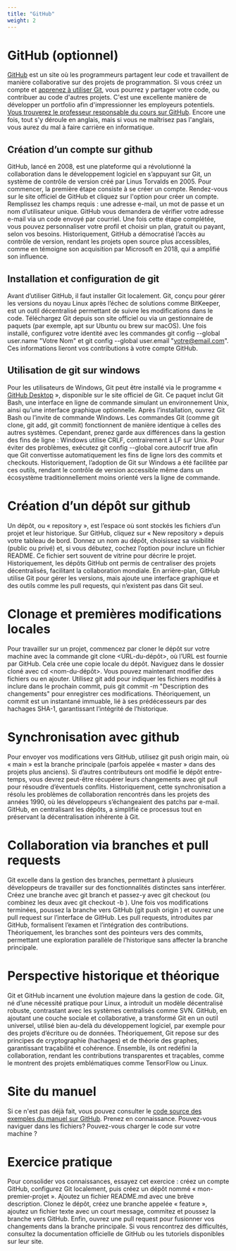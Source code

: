 ```yaml
---
title: "GitHub"
weight: 2
---
```




# GitHub (optionnel)

<a href="https://github.com">GitHub</a> est un site où les programmeurs partagent leur code et travaillent de manière collaborative sur des projets de programmation. Si vous créez un compte et <a href="https://www.youtube.com/watch?v=hPfgekYUKgk">apprenez à utiliser Git</a>, vous pourrez y partager votre code, ou contribuer au code d'autres projets. C'est une excellente manière de développer un portfolio afin d'impressionner les employeurs potentiels. <a href="https://github.com/lemire">Vous  trouverez le professeur responsable du cours sur GitHub</a>. Encore une fois, tout s'y déroule en anglais, mais si vous ne maîtrisez pas l'anglais, vous aurez du mal à faire carrière en informatique.


## Création d’un compte sur github

GitHub, lancé en 2008, est une plateforme qui a révolutionné la collaboration dans le développement logiciel en s’appuyant sur Git, un système de contrôle de version créé par Linus Torvalds en 2005. Pour commencer, la première étape consiste à se créer un compte. Rendez-vous sur le site officiel de GitHub et cliquez sur l'option pour créer un compte. Remplissez les champs requis : une adresse e-mail, un mot de passe et un nom d’utilisateur unique. GitHub vous demandera de vérifier votre adresse e-mail via un code envoyé par courriel. Une fois cette étape complétée, vous pouvez personnaliser votre profil et choisir un plan, gratuit ou payant, selon vos besoins. Historiquement, GitHub a démocratisé l’accès au contrôle de version, rendant les projets open source plus accessibles, comme en témoigne son acquisition par Microsoft en 2018, qui a amplifié son influence.

## Installation et configuration de git

Avant d’utiliser GitHub, il faut installer Git localement. Git, conçu pour gérer les versions du noyau Linux après l’échec de solutions comme BitKeeper, est un outil décentralisé permettant de suivre les modifications dans le code. Téléchargez Git depuis son site officiel ou via un gestionnaire de paquets (par exemple, apt sur Ubuntu ou brew sur macOS). Une fois installé, configurez votre identité avec les commandes git config --global user.name "Votre Nom" et git config --global user.email "votre@email.com". Ces informations lieront vos contributions à votre compte GitHub. 

## Utilisation de git sur windows

Pour les utilisateurs de Windows, Git peut être installé via le programme « [GitHub Desktop](https://desktop.github.com/download/) », disponible sur le site officiel de Git. Ce paquet inclut Git Bash, une interface en ligne de commande simulant un environnement Unix, ainsi qu’une interface graphique optionnelle. Après l’installation, ouvrez Git Bash ou l’invite de commande Windows. Les commandes Git (comme git clone, git add, git commit) fonctionnent de manière identique à celles des autres systèmes. Cependant, prenez garde aux différences dans la gestion des fins de ligne : Windows utilise CRLF, contrairement à LF sur Unix. Pour éviter des problèmes, exécutez git config --global core.autocrlf true afin que Git convertisse automatiquement les fins de ligne lors des commits et checkouts. Historiquement, l’adoption de Git sur Windows a été facilitée par ces outils, rendant le contrôle de version accessible même dans un écosystème traditionnellement moins orienté vers la ligne de commande.

# Création d’un dépôt sur github

Un dépôt, ou « repository », est l’espace où sont stockés les fichiers d’un projet et leur historique. Sur GitHub, cliquez sur « New repository » depuis votre tableau de bord. Donnez un nom au dépôt, choisissez sa visibilité (public ou privé) et, si vous débutez, cochez l’option pour inclure un fichier README. Ce fichier sert souvent de vitrine pour décrire le projet. Historiquement, les dépôts GitHub ont permis de centraliser des projets décentralisés, facilitant la collaboration mondiale. En arrière-plan, GitHub utilise Git pour gérer les versions, mais ajoute une interface graphique et des outils comme les pull requests, qui n’existent pas dans Git seul.

# Clonage et premières modifications locales

Pour travailler sur un projet, commencez par cloner le dépôt sur votre machine avec la commande git clone <URL-du-dépôt>, où l’URL est fournie par GitHub. Cela crée une copie locale du dépôt. Naviguez dans le dossier cloné avec cd <nom-du-dépôt>. Vous pouvez maintenant modifier des fichiers ou en ajouter. Utilisez git add <fichier> pour indiquer les fichiers modifiés à inclure dans le prochain commit, puis git commit -m "Description des changements" pour enregistrer ces modifications. Théoriquement, un commit est un instantané immuable, lié à ses prédécesseurs par des hachages SHA-1, garantissant l’intégrité de l’historique.

# Synchronisation avec github

Pour envoyer vos modifications vers GitHub, utilisez git push origin main, où « main » est la branche principale (parfois appelée « master » dans des projets plus anciens). Si d’autres contributeurs ont modifié le dépôt entre-temps, vous devrez peut-être récupérer leurs changements avec git pull pour résoudre d’éventuels conflits. Historiquement, cette synchronisation a résolu les problèmes de collaboration rencontrés dans les projets des années 1990, où les développeurs s’échangeaient des patchs par e-mail. GitHub, en centralisant les dépôts, a simplifié ce processus tout en préservant la décentralisation inhérente à Git.

# Collaboration via branches et pull requests

Git excelle dans la gestion des branches, permettant à plusieurs développeurs de travailler sur des fonctionnalités distinctes sans interférer. Créez une branche avec git branch <nom-de-la-branche> et passez-y avec git checkout <nom-de-la-branche> (ou combinez les deux avec git checkout -b <nom-de-la-branche>). Une fois vos modifications terminées, poussez la branche vers GitHub (git push origin <nom-de-la-branche>) et ouvrez une pull request sur l’interface de GitHub. Les pull requests, introduites par GitHub, formalisent l’examen et l’intégration des contributions. Théoriquement, les branches sont des pointeurs vers des commits, permettant une exploration parallèle de l’historique sans affecter la branche principale.

# Perspective historique et théorique

Git et GitHub incarnent une évolution majeure dans la gestion de code. Git, né d’une nécessité pratique pour Linux, a introduit un modèle décentralisé robuste, contrastant avec les systèmes centralisés comme SVN. GitHub, en ajoutant une couche sociale et collaborative, a transformé Git en un outil universel, utilisé bien au-delà du développement logiciel, par exemple pour des projets d’écriture ou de données. Théoriquement, Git repose sur des principes de cryptographie (hachages) et de théorie des graphes, garantissant traçabilité et cohérence. Ensemble, ils ont redéfini la collaboration, rendant les contributions transparentes et traçables, comme le montrent des projets emblématiques comme TensorFlow ou Linux.


# Site du manuel


Si ce n'est pas déjà fait, vous pouvez consulter le [code source des exemples du manuel
sur GitHub](https://github.com/RobertGodin/JavaPasAPas). Prenez en connaissance. Pouvez-vous
naviguer dans les fichiers? Pouvez-vous charger le code sur votre machine&nbsp;?

# Exercice pratique

Pour consolider vos connaissances, essayez cet exercice : créez un compte GitHub, configurez Git localement, puis créez un dépôt nommé « mon-premier-projet ». Ajoutez un fichier README.md avec une brève description. Clonez le dépôt, créez une branche appelée « feature », ajoutez un fichier texte avec un court message, commitez et poussez la branche vers GitHub. Enfin, ouvrez une pull request pour fusionner vos changements dans la branche principale. Si vous rencontrez des difficultés, consultez la documentation officielle de GitHub ou les tutoriels disponibles sur leur site.
